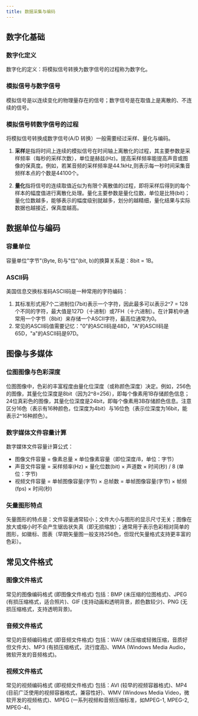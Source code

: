 ```yaml
---
title: 数据采集与编码
---
```

## 数字化基础

### 数字化定义
数字化的定义：将模拟信号转换为数字信号的过程称为数字化。

### 模拟信号与数字信号
模拟信号是以连续变化的物理量存在的信号；数字信号是在取值上是离散的、不连续的信号。

### 模拟信号转数字信号的过程
将模拟信号转换成数字信号(A/D 转换）一般需要经过采样、量化与编码。

1. **采样**是指将时间上连续的模拟信号在时间轴上离散化的过程，其主要参数是采样频率（每秒的采样次数），单位是赫兹(Hz)。提高采样频率能提高声音或图像的保真度。例如，若某音频的采样频率是44.1kHz,则表示每一秒时间采集音频样本点的个数是44100个。

2. **量化**指将信号的连续取值近似为有限个离散值的过程，即将采样后得到的每个样本的幅度值进行离散化处理。量化主要参数是量化位数，单位是比特(bit)；量化位数越多，能够表示的幅度级别就越多，划分的越精细，量化结果与实际数据也越接近，保真度越高。

## 数据单位与编码

### 容量单位
容量单位"字节"(Byte, B)与"位"(bit, b)的换算关系是：8bit = 1B。

### ASCII码
美国信息交换标准码ASCII码是一种常用的字符编码：
1. 其标准形式用7个二进制位(7bit)表示一个字符，因此最多可以表示2^7 = 128个不同的字符，最大值是127D（十进制）或7FH（十六进制）。在计算机中通常用一个字节（8bit）来存储一个ASCII字符，最高位通常为0。
2. 常见的ASCII码值需要记忆："0"的ASCII码是48D，"A"的ASCII码是65D，"a"的ASCII码是97D。

## 图像与多媒体

### 位图图像与色彩深度
位图图像中，色彩的丰富程度由量化位深度（或称颜色深度）决定。例如，256色的图像，其量化位深度是8bit（因为2^8=256），即每个像素用1B存储颜色信息；24位真彩色的图像，其量化位深度是24bit，即每个像素用3B存储颜色信息。注意区分16色（表示有16种颜色，位深度为4bit）与16位色（表示位深度为16bit，能表示2^16种颜色）。

### 数字媒体文件容量计算
数字媒体文件容量计算公式：
- 图像文件容量 = 像素总量 × 单位像素容量（即位深度/8，单位：字节）
- 声音文件容量 = 采样频率(Hz) × 量化位数(bit) × 声道数 × 时间(秒) / 8 (单位：字节)
- 视频文件容量 = 单帧图像容量(字节) × 总帧数 = 单帧图像容量(字节) × 帧频(fps) × 时间(秒)

### 矢量图形特点
矢量图形的特点是：文件容量通常较小；文件大小与图形的显示尺寸无关；图像在放大或缩小时不会产生锯齿状失真（即无损缩放）；通常用于表示色彩相对简单的图形，如徽标、图表（早期矢量图一般支持256色，但现代矢量格式支持更丰富的色彩）。

## 常见文件格式

### 图像文件格式
常见的图像编码格式 (即图像文件格式) 包括：BMP (未压缩的位图格式)、JPEG (有损压缩格式，适合照片)、GIF (支持动画和透明背景，颜色数较少)、PNG (无损压缩格式，支持透明背景)。

### 音频文件格式
常见的音频编码格式 (即音频文件格式) 包括：WAV (未压缩或轻微压缩，音质好但文件大)、MP3 (有损压缩格式，流行度高)、WMA (Windows Media Audio，微软开发的音频格式)。

### 视频文件格式
常见的视频编码格式 (即视频文件格式) 包括：AVI (较早的视频容器格式)、MP4 (目前广泛使用的视频容器格式，兼容性好)、WMV (Windows Media Video，微软开发的视频格式)、MPEG (一系列视频和音频压缩标准，如MPEG-1, MPEG-2, MPEG-4)。
